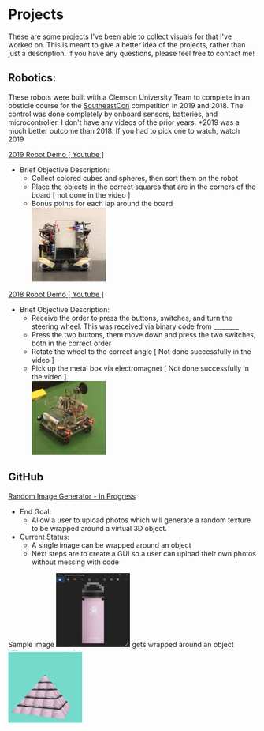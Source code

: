 # Projects
These are some projects I've been able to collect visuals for that I've worked on. This is meant to give a better idea of the projects,
rather than just a description. If you have any questions, please feel free to contact me!


## Robotics:
These robots were built with a Clemson University Team to complete in an obsticle course for the [SoutheastCon](https://attend.ieee.org/southeastcon-2021/) 
competition in 2019 and 2018. The control was done completely by onboard sensors, batteries, and microcontroller. I don't have any videos of the prior years. 
*2019 was a much better outcome than 2018. If you had to pick one to watch, watch 2019 

[2019 Robot Demo [ Youtube ] ](https://youtu.be/v7Fcc2j_vHM)
* Brief Objective Description:
    * Collect colored cubes and spheres, then sort them on the robot
    * Place the objects in the correct squares that are in the corners of the board [ not done in the video ]
    * Bonus points for each lap around the board 
<br /><img src="https://github.com/phooten/Portfolio/blob/main/reference/Robot_2019.jpg" width="150" height="150">


[2018 Robot Demo [ Youtube ] ](https://youtu.be/KLXMmuJMLeM)
* Brief Objective Description:
    * Receive the order to press the buttons, switches, and turn the steering wheel. This was received via binary code from ________
    * Press the two buttons, them move down and press the two switches, both in the correct order
    * Rotate the wheel to the correct angle [ Not done successfully in the video ]
    * Pick up the metal box via electromagnet [ Not done successfully in the video ]
<br /><img src="https://github.com/phooten/Portfolio/blob/main/reference/Robot_2018.PNG?raw=true" width="150" height="150">

## GitHub
[ Random Image Generator - In Progress](https://github.com/phooten/imageGenerator.git)
* End Goal: 
   * Allow a user to upload photos which will generate a random texture to be wrapped around a virtual 3D object.
* Current Status:
   *  A single image can be wrapped around an object
   *  Next steps are to create a GUI so a user can upload their own photos without messing with code

Sample image <img src="https://github.com/phooten/Portfolio/blob/main/reference/Sample_Texture.png?raw=true" width="150" height="150"> gets wrapped around an object <img src="https://github.com/phooten/Portfolio/blob/main/reference/Wrapped_Texture.png?raw=true" width="150" height="150">
